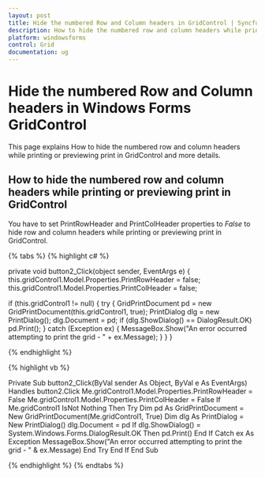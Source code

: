 ```yaml
---
layout: post
title: Hide the numbered Row and Column headers in GridControl | Syncfusion
description: How to hide the numbered row and column headers while printing or previewing print in Syncfusion Grid Control, and more.
platform: windowsforms
control: Grid
documentation: ug
---
```


# Hide the numbered Row and Column headers in Windows Forms GridControl

This page explains How to hide the numbered row and column headers while printing or previewing print in GridControl and more details.

## How to hide the numbered row and column headers while printing or previewing print in GridControl

You have to set PrintRowHeader and PrintColHeader properties to _False_ to hide row and column headers while printing or previewing print in GridControl.

{% tabs %}
{% highlight c# %}

private void button2_Click(object sender, EventArgs e)
{
this.gridControl1.Model.Properties.PrintRowHeader = false;
this.gridControl1.Model.Properties.PrintColHeader = false;

if (this.gridControl1 != null)
{
    try
    {
        GridPrintDocument pd = new GridPrintDocument(this.gridControl1, true);
        PrintDialog dlg = new PrintDialog();
        dlg.Document = pd;
        if (dlg.ShowDialog() == DialogResult.OK)
        pd.Print();
    }
    catch (Exception ex)
    {
        MessageBox.Show("An error occurred attempting to print the grid - " + ex.Message);
    }
}
}

{% endhighlight  %}

{% highlight vb %}

Private Sub button2_Click(ByVal sender As Object, ByVal e As EventArgs) Handles button2.Click
Me.gridControl1.Model.Properties.PrintRowHeader = False
Me.gridControl1.Model.Properties.PrintColHeader = False
If Me.gridControl1 IsNot Nothing Then
Try
Dim pd As GridPrintDocument = New GridPrintDocument(Me.gridControl1, True)
Dim dlg As PrintDialog = New PrintDialog()
dlg.Document = pd
If dlg.ShowDialog() = System.Windows.Forms.DialogResult.OK Then
pd.Print()
End If
Catch ex As Exception
MessageBox.Show("An error occurred attempting to print the grid - " & ex.Message)
End Try
End If
End Sub

{% endhighlight  %}
{% endtabs %}